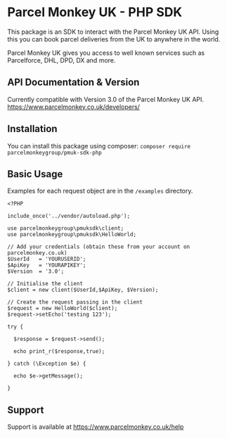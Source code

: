 # Parcel Monkey UK - PHP SDK
This package is an SDK to interact with the Parcel Monkey UK API. Using this you can book parcel deliveries from the UK to anywhere in the world.

Parcel Monkey UK gives you access to well known services such as Parcelforce, DHL, DPD, DX and more.

## API Documentation & Version
Currently compatible with Version 3.0 of the Parcel Monkey UK API.
https://www.parcelmonkey.co.uk/developers/

## Installation
You can install this package using composer:
`composer require parcelmonkeygroup/pmuk-sdk-php`

## Basic Usage
Examples for each request object are in the `/examples` directory.

```
<?PHP

include_once('../vendor/autoload.php');

use parcelmonkeygroup\pmuksdk\client;
use parcelmonkeygroup\pmuksdk\HelloWorld;

// Add your credentials (obtain these from your account on parcelmonkey.co.uk)
$UserId   = 'YOURUSERID';
$ApiKey   = 'YOURAPIKEY';
$Version  = '3.0';

// Initialise the client 
$client = new client($UserId,$ApiKey, $Version);

// Create the request passing in the client
$request = new HelloWorld($client);
$request->setEcho('testing 123');

try {
  
  $response = $request->send();

  echo print_r($response,true);
  
} catch (\Exception $e) {
  
  echo $e->getMessage();
  
}
```

## Support

Support is available at https://www.parcelmonkey.co.uk/help